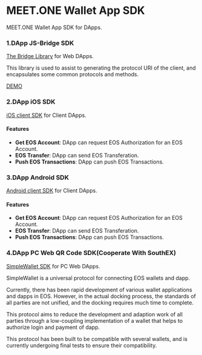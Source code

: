 MEET.ONE Wallet App SDK    
==============
MEET.ONE Wallet App SDK  for DApps.

### 1.DApp JS-Bridge SDK

[The Bridge Library](https://github.com/meet-one/JS-SDK) for Web DApps.

This library is used to assist to generating the protocol URI of the client, and encapsulates some common protocols and methods.

[DEMO](https://meet.one/test/index.html)

### 2.DApp iOS SDK

[iOS client SDK](https://github.com/meet-one/Client-SDK-iOS) for Client DApps.

#### Features
- **Get EOS Account**: DApp can request EOS Authorization for an EOS Account.
- **EOS Transfer**: DApp can send EOS Transferation.
- **Push EOS Transactions**: DApp can push EOS Transactions.


### 3.DApp Android SDK

[Android client SDK](https://github.com/meet-one/Client-SDK-Android) for Client DApps.

#### Features
- **Get EOS Account**: DApp can request EOS Authorization for an EOS Account.
- **EOS Transfer**: DApp can send EOS Transferation.
- **Push EOS Transactions**: DApp can push EOS Transactions.

### 4.DApp PC Web QR Code SDK(Cooperate With SouthEX)

[SimpleWallet SDK](https://github.com/southex/SimpleWallet/blob/master/README_en.md) for PC Web DApps.

SimpleWallet is a universal protocol for connecting EOS wallets and dapp.

Currently, there has been rapid development of various wallet applications and dapps in EOS. However, in the actual docking process, the standards of all parties are not unified, and the docking requires much time to complete.

This protocol aims to reduce the development and adaption work of all parties through a low-coupling implementation of a wallet that helps to authorize login and payment of dapp.

This protocol has been built to be compatible with several wallets, and is currently undergoing final tests to ensure their compatibility.
